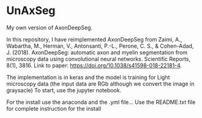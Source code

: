 # UnAxSeg
My own version of AxonDeepSeg.

In this repository, I have reimplemented AxonDeepSeg from Zaimi, A., Wabartha, M., Herman, V., Antonsanti, P.-L., Perone, C. S., & Cohen-Adad, J. (2018). 
AxonDeepSeg: automatic axon and myelin segmentation from microscopy data using convolutional neural networks. Scientific Reports, 8(1), 3816. 
Link to paper: https://doi.org/10.1038/s41598-018-22181-4.

The implementation is in keras and the model is training for Light microscopy data (the input data are RGb although we convert
the image in graysacle)
To start, use the jupyter notebook.

For the install use the anaconda and the .yml file... Use the README.txt file for complete instruction for the install
